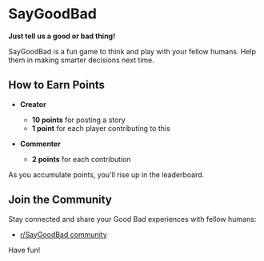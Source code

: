 # SayGoodBad

**Just tell us a good or bad thing!**

SayGoodBad is a fun game to think and play with your fellow humans. Help them in making smarter decisions next time.

## How to Earn Points

- **Creator**

  - **10 points** for posting a story
  - **1 point** for each player contributing to this

- **Commenter**
  - **2 points** for each contribution

As you accumulate points, you'll rise up in the leaderboard.

## Join the Community

Stay connected and share your Good Bad experiences with fellow humans:

- [r/SayGoodBad community](https://www.reddit.com/r/SayGoodBad/)

Have fun!
